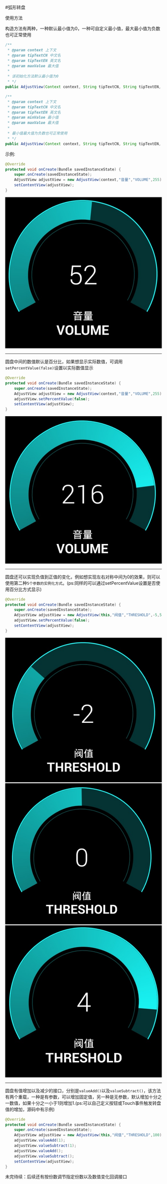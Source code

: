 #弧形转盘

使用方法

构造方法有两种，一种默认最小值为0，一种可自定义最小值，最大最小值为负数也可正常使用  

```java
/**
 * @param context 上下文
 * @param tipTextCN 中文名
 * @param tipTextEN 英文名
 * @param maxValue 最大值
 *
 * 该初始化方法默认最小值为0
 * */
public AdjustView(Context context, String tipTextCN, String tipTextEN, int maxValue)
```

```java
/**
 * @param context 上下文
 * @param tipTextCN 中文名
 * @param tipTextEN 英文名
 * @param minValue 最小值
 * @param maxValue 最大值
 *
 * 最小值最大值为负数也可正常使用
 * */
public AdjustView(Context context, String tipTextCN, String tipTextEN, int minValue, int maxValue) 
```

示例:

```java
@Override
protected void onCreate(Bundle savedInstanceState) {
    super.onCreate(savedInstanceState);
    AdjustView adjustView = new AdjustView(context,"音量","VOLUME",255);
    setContentView(adjustView);
}
```

![example1](image/example1.png)

---
圆盘中间的数值默认是百分比，如果想显示实际数值，可调用`setPercentValue(false)`设置以实际数值显示

```java
@Override
protected void onCreate(Bundle savedInstanceState) {
    super.onCreate(savedInstanceState);
    AdjustView adjustView = new AdjustView(context,"音量","VOLUME",255);
    adjustView.setPercentValue(false);
    setContentView(adjustView);
}
```

![example2](image/example2.png)

---

圆盘还可以实现负值到正值的变化，例如想实现左右对称中间为0的效果，则可以使用第二种`5个参数的实例化方式`。(ps:同样的可以通过setPercentValue设置是否使用百分比方式显示)

```java
@Override
protected void onCreate(Bundle savedInstanceState) {
    super.onCreate(savedInstanceState);
    AdjustView adjustView = new AdjustView(this,"阀值","THRESHOLD",-5,5);
    adjustView.setPercentValue(false);
    setContentView(adjustView);
}
```
![example3](image/example3.png)
![example4](image/example4.png)
![example5](image/example5.png)

---

圆盘有值增加以及减少的接口，分别是`valueAdd()`以及`valueSubtract()`，该方法有两个重载，一种是有参数，可以增加固定值，另一种是无参数，默认增加十分之一数值，如果十分之一小于1则增加1.(ps:可以自己定义按钮或Touch事件触发转盘值的增加，源码中有示例)

```java
@Override
protected void onCreate(Bundle savedInstanceState) {
    super.onCreate(savedInstanceState);
    AdjustView adjustView = new AdjustView(this,"阀值","THRESHOLD",100);
    adjustView.valueAdd(1);
    adjustView.valueSubtract(1);
    adjustView.valueAdd();
    adjustView.valueSubtract();
    setContentView(adjustView);
}
```

未完待续：后续还有按份数调节指定份数以及数值变化回调接口
